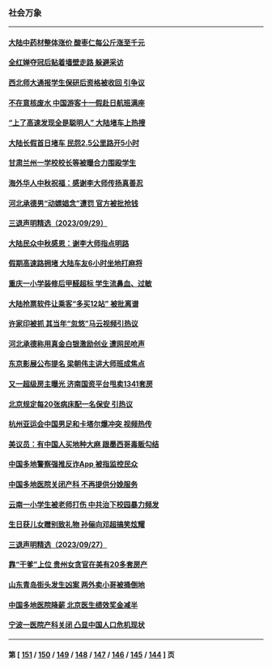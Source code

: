 ### 社会万象
---
#### [大陆中药材整体涨价 酸枣仁每公斤涨至千元](../../pages/ncid282/n14085677.md) 
#### [全红婵夺冠后贴着墙壁走路 躲避采访](../../pages/ncid282/n14085782.md) 
#### [西北师大通报学生保研后资格被收回 引争议](../../pages/ncid282/n14085517.md) 
#### [不在意核废水 中国游客十一假赴日航班满座](../../pages/ncid282/n14085433.md) 
#### [“上了高速发现全是聪明人” 大陆堵车上热搜](../../pages/ncid282/n14085303.md) 
#### [大陆长假首日堵车 民怨2.5公里路开5小时](../../pages/ncid282/n14085399.md) 
#### [甘肃兰州一学校校长等被曝合力围殴学生](../../pages/ncid282/n14085390.md) 
#### [海外华人中秋祝福：感谢李大师传扬真善忍](../../pages/ncid282/n14084649.md) 
#### [河北承德男“动嫖娼念”遭罚 官方被批抢钱](../../pages/ncid282/n14085069.md) 
#### [三退声明精选（2023/09/29）](../../pages/ncid282/n14084858.md) 
#### [大陆民众中秋感恩：谢李大师指点明路](../../pages/ncid282/n14084624.md) 
#### [假期高速路拥堵 大陆车友6小时坐地打麻将](../../pages/ncid282/n14084431.md) 
#### [重庆一小学装修后甲醛超标 学生流鼻血、过敏](../../pages/ncid282/n14084342.md) 
#### [大陆抢票软件让乘客“多买12站” 被批离谱](../../pages/ncid282/n14084394.md) 
#### [许家印被抓 其当年“忽悠”马云视频引热议](../../pages/ncid282/n14083787.md) 
#### [河北承德称用真金白银激励创业 遭网民呛声](../../pages/ncid282/n14083864.md) 
#### [东京影展公布提名 梁朝伟主讲大师班成焦点](../../pages/ncid282/n14083753.md) 
#### [又一超级房主曝光 济南国资平台甩卖1341套房](../../pages/ncid282/n14083154.md) 
#### [北京规定每20张病床配一名保安 引热议](../../pages/ncid282/n14083267.md) 
#### [杭州亚运会中国男足和卡塔尔爆冲突 视频热传](../../pages/ncid282/n14083126.md) 
#### [美议员：有中国人买地种大麻 跟墨西哥毒贩勾结](../../pages/ncid282/n14083210.md) 
#### [中国多地警察强推反诈App 被指监控民众](../../pages/ncid282/n14083024.md) 
#### [中国多地医院关闭产科 不再提供分娩服务](../../pages/ncid282/n14082799.md) 
#### [云南一小学生被老师打伤 中共治下校园暴力频发](../../pages/ncid282/n14082713.md) 
#### [生日获儿女赠别致礼物 孙俪向邓超搞笑炫耀](../../pages/ncid282/n14082614.md) 
#### [三退声明精选（2023/09/27）](../../pages/ncid282/n14082550.md) 
#### [靠“干爹”上位 贵州女贪官在美有20多套房产](../../pages/ncid282/n14082374.md) 
#### [山东青岛街头发生凶案 两外卖小哥被捅倒地](../../pages/ncid282/n14082388.md) 
#### [中国多地医院降薪 北京医生绩效奖金减半](../../pages/ncid282/n14082042.md) 
#### [宁波一医院产科关闭 凸显中国人口危机现状](../../pages/ncid282/n14082050.md) 

---
#### 第 [ [151](./151.md) / [150](./150.md) / [149](./149.md) / [148](./148.md) / [147](./147.md) / [146](./146.md) / [145](./145.md) / [144](./144.md) ] 页
